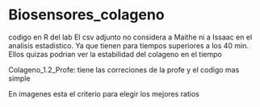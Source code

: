 # Biosensores_colageno
codigo en R del lab
El csv adjunto no considera a Maithe ni a Issaac en el analisis estadistico. Ya que tienen para tiempos superiores a los 40 min. Ellos quizas podrian ver la estabilidad del colageno en el tiempo

Colageno_1.2_Profe: tiene las correciones de la profe y el codigo mas simple

En imagenes esta el criterio para elegir los mejores ratios

